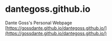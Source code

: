 # dantegoss.github.io
Dante Goss's Personal Webpage
[https://gossdante.github.io/dantegoss.github.io/](https://gossdante.github.io/dantegoss.github.io/)
